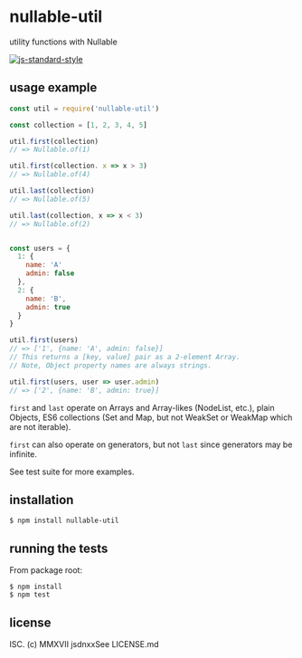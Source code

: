 # nullable-util
utility functions with Nullable

[![js-standard-style](https://cdn.rawgit.com/feross/standard/master/badge.svg)](https://github.com/feross/standard)


## usage example
```js
const util = require('nullable-util')

const collection = [1, 2, 3, 4, 5]

util.first(collection)
// => Nullable.of(1)

util.first(collection. x => x > 3)
// => Nullable.of(4)

util.last(collection)
// => Nullable.of(5)

util.last(collection, x => x < 3)
// => Nullable.of(2)


const users = {
  1: {
    name: 'A'
    admin: false
  },
  2: {
    name: 'B',
    admin: true
  }
}

util.first(users)
// => ['1', {name: 'A', admin: false}]
// This returns a [key, value] pair as a 2-element Array.
// Note, Object property names are always strings.

util.first(users, user => user.admin)
// => ['2', {name: 'B', admin: true}]

```

`first` and `last` operate on Arrays and Array-likes (NodeList, etc.), plain Objects,
ES6 collections (Set and Map, but not WeakSet or WeakMap which are not iterable).

`first` can also operate on generators, but not `last` since generators may be infinite.

See test suite for more examples.


## installation

    $ npm install nullable-util


## running the tests

From package root:

    $ npm install
    $ npm test


## license

ISC. (c) MMXVII jsdnxxSee LICENSE.md
